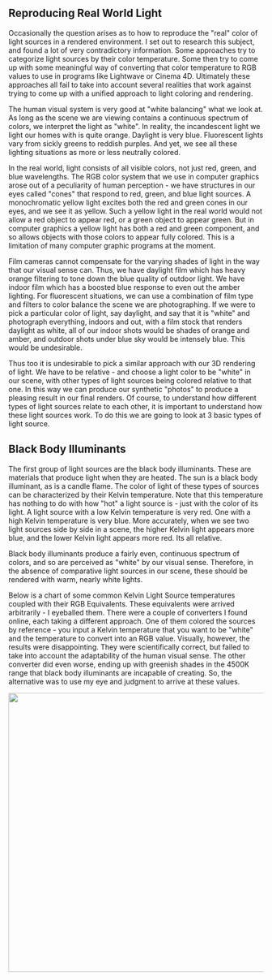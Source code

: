 ## Reproducing Real World Light
Occasionally the question arises as to how to reproduce the "real" color of light sources in a rendered environment. I set out to research this subject, and found a lot of very contradictory information. Some approaches try to categorize light sources by their color temperature. Some then try to come up with some meaningful way of converting that color temperature to RGB values to use in programs like Lightwave or Cinema 4D. Ultimately these approaches all fail to take into account several realities that work against trying to come up with a unified approach to light coloring and rendering.

The human visual system is very good at "white balancing" what we look at. As long as the scene we are viewing contains a continuous spectrum of colors, we interpret the light as "white". In reality, the incandescent light we light our homes with is quite orange. Daylight is very blue. Fluorescent lights vary from sickly greens to reddish purples. And yet, we see all these lighting situations as more or less neutrally colored.

In the real world, light consists of all visible colors, not just red, green, and blue wavelengths. The RGB color system that we use in computer graphics arose out of a peculiarity of human perception - we have structures in our eyes called "cones" that respond to red, green, and blue light sources. A monochromatic yellow light excites both the red and green cones in our eyes, and we see it as yellow. Such a yellow light in the real world would not allow a red object to appear red, or a green object to appear green. But in computer graphics a yellow light has both a red and green component, and so allows objects with those colors to appear fully colored. This is a limitation of many computer graphic programs at the moment.

Film cameras cannot compensate for the varying shades of light in the way that our visual sense can. Thus, we have daylight film which has heavy orange filtering to tone down the blue quality of outdoor light. We have indoor film which has a boosted blue response to even out the amber lighting. For fluorescent situations, we can use a combination of film type and filters to color balance the scene we are photographing. If we were to pick a particular color of light, say daylight, and say that it is "white" and photograph everything, indoors and out, with a film stock that renders daylight as white, all of our indoor shots would be shades of orange and amber, and outdoor shots under blue sky would be intensely blue. This would be undesirable.

Thus too it is undesirable to pick a similar approach with our 3D rendering of light. We have to be relative - and choose a light color to be "white" in our scene, with other types of light sources being colored relative to that one. In this way we can produce our synthetic "photos" to produce a pleasing result in our final renders. Of course, to understand how different types of light sources relate to each other, it is important to understand how these light sources work. To do this we are going to look at 3 basic types of light source.

## Black Body Illuminants
The first group of light sources are the black body illuminants. These are materials that produce light when they are heated. The sun is a black body illuminant, as is a candle flame. The color of light of these types of sources can be characterized by their Kelvin temperature. Note that this temperature has nothing to do with how "hot" a light source is - just with the color of its light. A light source with a low Kelvin temperature is very red. One with a high Kelvin temperature is very blue. More accurately, when we see two light sources side by side in a scene, the higher Kelvin light appears more blue, and the lower Kelvin light appears more red. Its all relative.

Black body illuminants produce a fairly even, continuous spectrum of colors, and so are perceived as "white" by our visual sense. Therefore, in the absence of comparative light sources in our scene, these should be rendered with warm, nearly white lights.

Below is a chart of some common Kelvin Light Source temperatures coupled with their RGB Equivalents. These equivalents were arrived arbitrarily - I eyeballed them. There were a couple of converters I found online, each taking a different approach. One of them colored the sources by reference - you input a Kelvin temperature that you want to be "white" and the temperature to convert into an RGB value. Visually, however, the results were disappointing. They were scientifically correct, but failed to take into account the adaptability of the human visual sense. The other converter did even worse, ending up with greenish shades in the 4500K range that black body illuminants are incapable of creating. So, the alternative was to use my eye and judgment to arrive at these values.

<img align="center" width="550" src="https://github.com/sblantipodi/firefly_luciferin/blob/master/data/img/white_balance/1.jpg?raw=true">  

